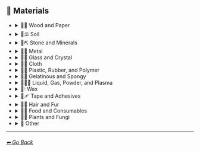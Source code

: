 ## 🧱 Materials

- <details><summary>🧱🌳 Wood and Paper</summary>

    | Keyword        | Example      |
    | ------------- |:-------------:|
    |Wooden| <img src="https://github.com/willwulfken/MidJourney-Styles-and-Keywords/blob/main/MidJourney%20Styles%20(sphere)/sphere_wooden.png?raw=true" width="256" /> | 
    |Lumber| <img src="https://github.com/willwulfken/MidJourney-Styles-and-Keywords/blob/main/MidJourney%20Styles%20(sphere)/sphere_Lumber.png?raw=true" width="256" /> |
    |Plywood| <img src="https://github.com/willwulfken/MidJourney-Styles-and-Keywords/blob/main/MidJourney%20Styles%20(sphere)/sphere_Plywood.png?raw=true" width="256" /> |
    |Particle-Board| <img src="https://github.com/willwulfken/MidJourney-Styles-and-Keywords/blob/main/MidJourney%20Styles%20(sphere)/sphere_Particle-Board.png?raw=true" width="256" /> |
    |Sawdust| <img src="https://github.com/willwulfken/MidJourney-Styles-and-Keywords/blob/main/MidJourney%20Styles%20(sphere)/sphere_Sawdust.png?raw=true" width="256" /> |
    |Cork| <img src="https://github.com/willwulfken/MidJourney-Styles-and-Keywords/blob/main/MidJourney%20Styles%20(sphere)/sphere_Cork.png?raw=true" width="256" /> |
	|Cherry-Wood| <img src="https://github.com/willwulfken/MidJourney-Styles-and-Keywords/blob/main/MidJourney%20Styles%20(sphere)/sphere_Cherry-Wood.png?raw=true" width="256" /> |
	|Maple-Wood| <img src="https://github.com/willwulfken/MidJourney-Styles-and-Keywords/blob/main/MidJourney%20Styles%20(sphere)/sphere_Maple-Wood.png?raw=true" width="256" /> |
	|Pine-Wood| <img src="https://github.com/willwulfken/MidJourney-Styles-and-Keywords/blob/main/MidJourney%20Styles%20(sphere)/sphere_Pine-Wood.png?raw=true" width="256" /> |
	|Oak-Wood| <img src="https://github.com/willwulfken/MidJourney-Styles-and-Keywords/blob/main/MidJourney%20Styles%20(sphere)/sphere_Oak-Wood.png?raw=true" width="256" /> |
	|Birch-Wood| <img src="https://github.com/willwulfken/MidJourney-Styles-and-Keywords/blob/main/MidJourney%20Styles%20(sphere)/sphere_Birch-Wood.png?raw=true" width="256" /> |
	|Acacia-Wood| <img src="https://github.com/willwulfken/MidJourney-Styles-and-Keywords/blob/main/MidJourney%20Styles%20(sphere)/sphere_Acacia-Wood.png?raw=true" width="256" /> |
	|Cedar-Wood| <img src="https://github.com/willwulfken/MidJourney-Styles-and-Keywords/blob/main/MidJourney%20Styles%20(sphere)/sphere_Cedar-Wood.png?raw=true" width="256" /> |
	|Planks| <img src="https://github.com/willwulfken/MidJourney-Styles-and-Keywords/blob/main/MidJourney%20Styles%20(sphere)/sphere_Planks.png?raw=true" width="256" /> |
	|Wooden Planks| <img src="https://github.com/willwulfken/MidJourney-Styles-and-Keywords/blob/main/MidJourney%20Styles%20(sphere)/sphere_WoodenPlanks.png?raw=true" width="256" /> |
	|Nailed-Wood| <img src="https://github.com/willwulfken/MidJourney-Styles-and-Keywords/blob/main/MidJourney%20Styles%20(sphere)/sphere_Nailed-Wood.png?raw=true" width="256" /> |
    |Wooden Fence| <img src="https://github.com/willwulfken/MidJourney-Styles-and-Keywords/blob/main/MidJourney%20Styles%20(sphere)/sphere_WoodenFence.png?raw=true" width="256" /> |
    |Cardboard| <img src="https://github.com/willwulfken/MidJourney-Styles-and-Keywords/blob/main/MidJourney%20Styles%20(sphere)/sphere_Cardboard.png?raw=true" width="256" /> |
    |Paper| <img src="https://github.com/willwulfken/MidJourney-Styles-and-Keywords/blob/main/MidJourney%20Styles%20(sphere)/sphere_paper.png?raw=true" width="256" /> |
    |Construction Paper| <img src="https://github.com/willwulfken/MidJourney-Styles-and-Keywords/blob/main/MidJourney%20Styles%20(sphere)/sphere_ConstructionPaper.png?raw=true" width="256" /> |
    |Tissue Paper| <img src="https://github.com/willwulfken/MidJourney-Styles-and-Keywords/blob/main/MidJourney%20Styles%20(sphere)/sphere_TissuePaper.png?raw=true" width="256" /> |
    |Wrapping Paper| <img src="https://github.com/willwulfken/MidJourney-Styles-and-Keywords/blob/main/MidJourney%20Styles%20(sphere)/sphere_WrappingPaper.png?raw=true" width="256" /> |
    |Parchment| <img src="https://github.com/willwulfken/MidJourney-Styles-and-Keywords/blob/main/MidJourney%20Styles%20(sphere)/sphere_Parchment.png?raw=true" width="256" /> |
    |Parchment Paper| <img src="https://github.com/willwulfken/MidJourney-Styles-and-Keywords/blob/main/MidJourney%20Styles%20(sphere)/sphere_ParchmentPaper.png?raw=true" width="256" /> |
    |Toilet Paper| <img src="https://github.com/willwulfken/MidJourney-Styles-and-Keywords/blob/main/MidJourney%20Styles%20(sphere)/sphere_ToiletPaper.png?raw=true" width="256" /> |
    |Paper Towel| <img src="https://github.com/willwulfken/MidJourney-Styles-and-Keywords/blob/main/MidJourney%20Styles%20(sphere)/sphere_PaperTowel.png?raw=true" width="256" /> |
    |Manila Folder| <img src="https://github.com/willwulfken/MidJourney-Styles-and-Keywords/blob/main/MidJourney%20Styles%20(sphere)/sphere_Manilafolder.png?raw=true" width="256" /> |
	|Envelope| <img src="https://github.com/willwulfken/MidJourney-Styles-and-Keywords/blob/main/MidJourney%20Styles%20(sphere)/sphere_Envelope.png?raw=true" width="256" /> |
    |Hemp Fiber| <img src="https://github.com/willwulfken/MidJourney-Styles-and-Keywords/blob/main/MidJourney%20Styles%20(sphere)/sphere_HempFiber.png?raw=true" width="256" /> |
    |Hemp Paper| <img src="https://github.com/willwulfken/MidJourney-Styles-and-Keywords/blob/main/MidJourney%20Styles%20(sphere)/sphere_HempPaper.png?raw=true" width="256" /> |
    |Cellulose| <img src="https://github.com/willwulfken/MidJourney-Styles-and-Keywords/blob/main/MidJourney%20Styles%20(sphere)/sphere_Cellulose.png?raw=true" width="256" /> |

    </details>


- <details><summary>🧱⛱ Soil</summary>

    | Keyword        | Example      |
    | ------------- |:-------------:|
    |Soil| <img src="https://github.com/willwulfken/MidJourney-Styles-and-Keywords/blob/main/MidJourney%20Styles%20(sphere)/sphere_Soil.png?raw=true" width="256" /> |
    |Dirt| <img src="https://github.com/willwulfken/MidJourney-Styles-and-Keywords/blob/main/MidJourney%20Styles%20(sphere)/sphere_Dirt.png?raw=true" width="256" /> |
    |Mud| <img src="https://github.com/willwulfken/MidJourney-Styles-and-Keywords/blob/main/MidJourney%20Styles%20(sphere)/sphere_Mud.png?raw=true" width="256" /> |
    |Mud Brick| <img src="https://github.com/willwulfken/MidJourney-Styles-and-Keywords/blob/main/MidJourney%20Styles%20(sphere)/sphere_mudbrick.png?raw=true" width="256" /> |
    |Clay| <img src="https://github.com/willwulfken/MidJourney-Styles-and-Keywords/blob/main/MidJourney%20Styles%20(sphere)/sphere_clay.png?raw=true" width="256" /> | 
    |Sand| <img src="https://github.com/willwulfken/MidJourney-Styles-and-Keywords/blob/main/MidJourney%20Styles%20(sphere)/sphere_Sand.png?raw=true" width="256" /> |
    |Gravel| <img src="https://github.com/willwulfken/MidJourney-Styles-and-Keywords/blob/main/MidJourney%20Styles%20(sphere)/sphere_Gravel.png?raw=true" width="256" /> |
    |Silt| <img src="https://github.com/willwulfken/MidJourney-Styles-and-Keywords/blob/main/MidJourney%20Styles%20(sphere)/sphere_Silt.png?raw=true" width="256" /> |
    |Dust| <img src="https://github.com/willwulfken/MidJourney-Styles-and-Keywords/blob/main/MidJourney%20Styles%20(sphere)/sphere_Dust.png?raw=true" width="256" /> |

    </details>


- <details><summary>🧱⛏ Stone and Minerals</summary>

    | Keyword        | Example      |
    | ------------- |:-------------:|
    |Stone| <img src="https://github.com/willwulfken/MidJourney-Styles-and-Keywords/blob/main/MidJourney%20Styles%20(sphere)/sphere_stone.png?raw=true" width="256" /> | 
    |Cobblestone| <img src="https://github.com/willwulfken/MidJourney-Styles-and-Keywords/blob/main/MidJourney%20Styles%20(sphere)/sphere_Cobblestone.png?raw=true" width="256" /> |
    |Pebbles| <img src="https://github.com/willwulfken/MidJourney-Styles-and-Keywords/blob/main/MidJourney%20Styles%20(sphere)/sphere_Pebbles.png?raw=true" width="256" /> |
    |Rock| <img src="https://github.com/willwulfken/MidJourney-Styles-and-Keywords/blob/main/MidJourney%20Styles%20(sphere)/sphere_Rock.png?raw=true" width="256" /> |
    |Rocky| <img src="https://github.com/willwulfken/MidJourney-Styles-and-Keywords/blob/main/MidJourney%20Styles%20(sphere)/sphere_Rocky.png?raw=true" width="256" /> |
    |Flint| <img src="https://github.com/willwulfken/MidJourney-Styles-and-Keywords/blob/main/MidJourney%20Styles%20(sphere)/sphere_Flint.png?raw=true" width="256" /> |
    |Basalt| <img src="https://github.com/willwulfken/MidJourney-Styles-and-Keywords/blob/main/MidJourney%20Styles%20(sphere)/sphere_Basalt.png?raw=true" width="256" /> |
    |Marble| <img src="https://github.com/willwulfken/MidJourney-Styles-and-Keywords/blob/main/MidJourney%20Styles%20(sphere)/sphere_marble.png?raw=true" width="256" /> |
    |Granite| <img src="https://github.com/willwulfken/MidJourney-Styles-and-Keywords/blob/main/MidJourney%20Styles%20(sphere)/sphere_granite.png?raw=true" width="256" /> |
    |Gypsum| <img src="https://github.com/willwulfken/MidJourney-Styles-and-Keywords/blob/main/MidJourney%20Styles%20(sphere)/sphere_Gypsum.png?raw=true" width="256" /> |
	|Coal| <img src="https://github.com/willwulfken/MidJourney-Styles-and-Keywords/blob/main/MidJourney%20Styles%20(sphere)/sphere_Coal.png?raw=true" width="256" /> |
    |Graphene| <img src="https://github.com/willwulfken/MidJourney-Styles-and-Keywords/blob/main/MidJourney%20Styles%20(sphere)/sphere_Graphene.png?raw=true" width="256" /> |
    |Carbon Nanotubes| <img src="https://github.com/willwulfken/MidJourney-Styles-and-Keywords/blob/main/MidJourney%20Styles%20(sphere)/sphere_CarbonNanotubes.png?raw=true" width="256" /> |
    |Carbon Fiber| <img src="https://github.com/willwulfken/MidJourney-Styles-and-Keywords/blob/main/MidJourney%20Styles%20(sphere)/sphere_Carbonfiber.png?raw=true" width="256" /> |
    |Concrete| <img src="https://github.com/willwulfken/MidJourney-Styles-and-Keywords/blob/main/MidJourney%20Styles%20(sphere)/sphere_concrete.png?raw=true" width="256" /> |
    |Sidewalk| <img src="https://github.com/willwulfken/MidJourney-Styles-and-Keywords/blob/main/MidJourney%20Styles%20(sphere)/sphere_Sidewalk.png?raw=true" width="256" /> |
    |Asphalt| <img src="https://github.com/willwulfken/MidJourney-Styles-and-Keywords/blob/main/MidJourney%20Styles%20(sphere)/sphere_Asphalt.png?raw=true" width="256" /> |
    |Road| <img src="https://github.com/willwulfken/MidJourney-Styles-and-Keywords/blob/main/MidJourney%20Styles%20(sphere)/sphere_Road.png?raw=true" width="256" /> |
    |Hempcrete| <img src="https://github.com/willwulfken/MidJourney-Styles-and-Keywords/blob/main/MidJourney%20Styles%20(sphere)/sphere_Hempcrete.png?raw=true" width="256" /> |
    |Brick| <img src="https://github.com/willwulfken/MidJourney-Styles-and-Keywords/blob/main/MidJourney%20Styles%20(sphere)/sphere_brick.png?raw=true" width="256" /> |
    |Terracotta| <img src="https://github.com/willwulfken/MidJourney-Styles-and-Keywords/blob/main/MidJourney%20Styles%20(sphere)/sphere_Terracotta.png?raw=true" width="256" /> |
    |Pottery| <img src="https://github.com/willwulfken/MidJourney-Styles-and-Keywords/blob/main/MidJourney%20Styles%20(sphere)/sphere_pottery.png?raw=true" width="256" /> |
    |Ceramic| <img src="https://github.com/willwulfken/MidJourney-Styles-and-Keywords/blob/main/MidJourney%20Styles%20(sphere)/sphere_ceramic.png?raw=true" width="256" /> | 
    |Enamel| <img src="https://github.com/willwulfken/MidJourney-Styles-and-Keywords/blob/main/MidJourney%20Styles%20(sphere)/sphere_enamel.png?raw=true" width="256" /> | 
    |Tile| <img src="https://github.com/willwulfken/MidJourney-Styles-and-Keywords/blob/main/MidJourney%20Styles%20(sphere)/sphere_tile.png?raw=true" width="256" /> | 
    |Sheetrock| <img src="https://github.com/willwulfken/MidJourney-Styles-and-Keywords/blob/main/MidJourney%20Styles%20(sphere)/sphere_Sheetrock.png?raw=true" width="256" /> |
    |Plaster| <img src="https://github.com/willwulfken/MidJourney-Styles-and-Keywords/blob/main/MidJourney%20Styles%20(sphere)/sphere_Plaster.png?raw=true" width="256" /> |
    |Asbestos| <img src="https://github.com/willwulfken/MidJourney-Styles-and-Keywords/blob/main/MidJourney%20Styles%20(sphere)/sphere_Asbestos.png?raw=true" width="256" /> |
    |Slag| <img src="https://github.com/willwulfken/MidJourney-Styles-and-Keywords/blob/main/MidJourney%20Styles%20(sphere)/sphere_Slag.png?raw=true" width="256" /> |
    |Vermiculite| <img src="https://github.com/willwulfken/MidJourney-Styles-and-Keywords/blob/main/MidJourney%20Styles%20(sphere)/sphere_Vermiculite.png?raw=true" width="256" /> |
    |Perlite| <img src="https://github.com/willwulfken/MidJourney-Styles-and-Keywords/blob/main/MidJourney%20Styles%20(sphere)/sphere_Perlite.png?raw=true" width="256" /> |
    |Borax| <img src="https://github.com/willwulfken/MidJourney-Styles-and-Keywords/blob/main/MidJourney%20Styles%20(sphere)/sphere_Borax.png?raw=true" width="256" /> |

    </details>


- <details><summary>🧱🔩 Metal</summary>

    | Keyword        | Example      |
    | ------------- |:-------------:|
    |Metallic| <img src="https://github.com/willwulfken/MidJourney-Styles-and-Keywords/blob/main/MidJourney%20Styles%20(sphere)/sphere_metallic.png?raw=true" width="256" /> | 
    |Metal| <img src="https://github.com/willwulfken/MidJourney-Styles-and-Keywords/blob/main/MidJourney%20Styles%20(sphere)/sphere_metal.png?raw=true" width="256" /> |
    |Foil| <img src="https://github.com/willwulfken/MidJourney-Styles-and-Keywords/blob/main/MidJourney%20Styles%20(sphere)/sphere_Foil.png?raw=true" width="256" /> |
    |Rusty| <img src="https://github.com/willwulfken/MidJourney-Styles-and-Keywords/blob/main/MidJourney%20Styles%20(sphere)/sphere_Rusty.png?raw=true" width="256" /> |
    |Pewter| <img src="https://github.com/willwulfken/MidJourney-Styles-and-Keywords/blob/main/MidJourney%20Styles%20(sphere)/sphere_pewter.png?raw=true" width="256" /> |
    |Copper| <img src="https://github.com/willwulfken/MidJourney-Styles-and-Keywords/blob/main/MidJourney%20Styles%20(sphere)/sphere_copper.png?raw=true" width="256" /> |
    |Tin| <img src="https://github.com/willwulfken/MidJourney-Styles-and-Keywords/blob/main/MidJourney%20Styles%20(sphere)/sphere_tin.png?raw=true" width="256" /> |
    |Aluminum| <img src="https://github.com/willwulfken/MidJourney-Styles-and-Keywords/blob/main/MidJourney%20Styles%20(sphere)/sphere_aluminum.png?raw=true" width="256" /> |
    |Brushed Aluminum| <img src="https://github.com/willwulfken/MidJourney-Styles-and-Keywords/blob/main/MidJourney%20Styles%20(sphere)/sphere_BrushedAluminum.png?raw=true" width="256" /> |
    |Bronze| <img src="https://github.com/willwulfken/MidJourney-Styles-and-Keywords/blob/main/MidJourney%20Styles%20(sphere)/sphere_bronze.png?raw=true" width="256" /> |
    |Brass| <img src="https://github.com/willwulfken/MidJourney-Styles-and-Keywords/blob/main/MidJourney%20Styles%20(sphere)/sphere_brass.png?raw=true" width="256" /> |
    |Iron| <img src="https://github.com/willwulfken/MidJourney-Styles-and-Keywords/blob/main/MidJourney%20Styles%20(sphere)/sphere_iron.png?raw=true" width="256" /> |
    |Steel| <img src="https://github.com/willwulfken/MidJourney-Styles-and-Keywords/blob/main/MidJourney%20Styles%20(sphere)/sphere_steel.png?raw=true" width="256" /> |
    |Stainless Steel| <img src="https://github.com/willwulfken/MidJourney-Styles-and-Keywords/blob/main/MidJourney%20Styles%20(sphere)/sphere_StainlessSteel.png?raw=true" width="256" /> |
    |Damascus Steel| <img src="https://github.com/willwulfken/MidJourney-Styles-and-Keywords/blob/main/MidJourney%20Styles%20(sphere)/sphere_DamascusSteel.png?raw=true" width="256" /> |
    |Titanium| <img src="https://github.com/willwulfken/MidJourney-Styles-and-Keywords/blob/main/MidJourney%20Styles%20(sphere)/sphere_Titanium.png?raw=true" width="256" /> |
    |Anodized Titanium| <img src="https://github.com/willwulfken/MidJourney-Styles-and-Keywords/blob/main/MidJourney%20Styles%20(sphere)/sphere_AnodizedTitanium.png?raw=true" width="256" /> |
    |Damascus Titanium| <img src="https://github.com/willwulfken/MidJourney-Styles-and-Keywords/blob/main/MidJourney%20Styles%20(sphere)/sphere_DamascusTitanium.png?raw=true" width="256" /> |
    |Silver| <img src="https://github.com/willwulfken/MidJourney-Styles-and-Keywords/blob/main/MidJourney%20Styles%20(sphere)/sphere_silver.png?raw=true" width="256" /> |
    |Sterling Silver| <img src="https://github.com/willwulfken/MidJourney-Styles-and-Keywords/blob/main/MidJourney%20Styles%20(sphere)/sphere_SterlingSilver.png?raw=true" width="256" /> |
    |Sterling| <img src="https://github.com/willwulfken/MidJourney-Styles-and-Keywords/blob/main/MidJourney%20Styles%20(sphere)/sphere_Sterling.png?raw=true" width="256" /> |
    |Gold| <img src="https://github.com/willwulfken/MidJourney-Styles-and-Keywords/blob/main/MidJourney%20Styles%20(sphere)/sphere_gold.png?raw=true" width="256" /> |
    |Rose-Gold| <img src="https://github.com/willwulfken/MidJourney-Styles-and-Keywords/blob/main/MidJourney%20Styles%20(sphere)/sphere_Rose-Gold.png?raw=true" width="256" /> |
    |Platinum| <img src="https://github.com/willwulfken/MidJourney-Styles-and-Keywords/blob/main/MidJourney%20Styles%20(sphere)/sphere_platinum.png?raw=true" width="256" /> |
    |Chromium| <img src="https://github.com/willwulfken/MidJourney-Styles-and-Keywords/blob/main/MidJourney%20Styles%20(sphere)/sphere_Chromium.png?raw=true" width="256" /> |
    |Chrome| <img src="https://github.com/willwulfken/MidJourney-Styles-and-Keywords/blob/main/MidJourney%20Styles%20(sphere)/sphere_Chrome.png?raw=true" width="256" /> |
    |Mercury| <img src="https://github.com/willwulfken/MidJourney-Styles-and-Keywords/blob/main/MidJourney%20Styles%20(sphere)/sphere_Mercury.png?raw=true" width="256" /> |
    |Mercury Metal| <img src="https://github.com/willwulfken/MidJourney-Styles-and-Keywords/blob/main/MidJourney%20Styles%20(sphere)/sphere_MercuryMetal.png?raw=true" width="256" /> |
    |Molten Mercury| <img src="https://github.com/willwulfken/MidJourney-Styles-and-Keywords/blob/main/MidJourney%20Styles%20(sphere)/sphere_MoltenMercury.png?raw=true" width="256" /> |
    |Molten Mercury Metal| <img src="https://github.com/willwulfken/MidJourney-Styles-and-Keywords/blob/main/MidJourney%20Styles%20(sphere)/sphere_MoltenMercuryMetal.png?raw=true" width="256" /> |
    |Gallium| <img src="https://github.com/willwulfken/MidJourney-Styles-and-Keywords/blob/main/MidJourney%20Styles%20(sphere)/sphere_Gallium.png?raw=true" width="256" /> |
    |Magnesium| <img src="https://github.com/willwulfken/MidJourney-Styles-and-Keywords/blob/main/MidJourney%20Styles%20(sphere)/sphere_Magnesium.png?raw=true" width="256" /> |
    |Zinc| <img src="https://github.com/willwulfken/MidJourney-Styles-and-Keywords/blob/main/MidJourney%20Styles%20(sphere)/sphere_Zinc.png?raw=true" width="256" /> |
    |Lead| <img src="https://github.com/willwulfken/MidJourney-Styles-and-Keywords/blob/main/MidJourney%20Styles%20(sphere)/sphere_Lead.png?raw=true" width="256" /> |
    |Tungsten| <img src="https://github.com/willwulfken/MidJourney-Styles-and-Keywords/blob/main/MidJourney%20Styles%20(sphere)/sphere_Tungsten.png?raw=true" width="256" /> |
    |Zirconium| <img src="https://github.com/willwulfken/MidJourney-Styles-and-Keywords/blob/main/MidJourney%20Styles%20(sphere)/sphere_Zirconium.png?raw=true" width="256" /> |
    |Cubic Zirconium| <img src="https://github.com/willwulfken/MidJourney-Styles-and-Keywords/blob/main/MidJourney%20Styles%20(sphere)/sphere_CubicZirconium.png?raw=true" width="256" /> |
    |Cobalt| <img src="https://github.com/willwulfken/MidJourney-Styles-and-Keywords/blob/main/MidJourney%20Styles%20(sphere)/sphere_Cobalt.png?raw=true" width="256" /> |
    |Uranium| <img src="https://github.com/willwulfken/MidJourney-Styles-and-Keywords/blob/main/MidJourney%20Styles%20(sphere)/sphere_Uranium.png?raw=true" width="256" /> |
    |Sodium| <img src="https://github.com/willwulfken/MidJourney-Styles-and-Keywords/blob/main/MidJourney%20Styles%20(sphere)/sphere_Sodium.png?raw=true" width="256" /> |
    |Potassium| <img src="https://github.com/willwulfken/MidJourney-Styles-and-Keywords/blob/main/MidJourney%20Styles%20(sphere)/sphere_Potassium.png?raw=true" width="256" /> |
    |Constantan| <img src="https://github.com/willwulfken/MidJourney-Styles-and-Keywords/blob/main/MidJourney%20Styles%20(sphere)/sphere_Constantan.png?raw=true" width="256" /> |
    |Hepatizon| <img src="https://github.com/willwulfken/MidJourney-Styles-and-Keywords/blob/main/MidJourney%20Styles%20(sphere)/sphere_Hepatizon.png?raw=true" width="256" /> |
    |Nichrome| <img src="https://github.com/willwulfken/MidJourney-Styles-and-Keywords/blob/main/MidJourney%20Styles%20(sphere)/sphere_Nichrome.png?raw=true" width="256" /> |
    |Damascus| <img src="https://github.com/willwulfken/MidJourney-Styles-and-Keywords/blob/main/MidJourney%20Styles%20(sphere)/sphere_Damascus.png?raw=true" width="256" /> |
    |Iron Filings| <img src="https://github.com/willwulfken/MidJourney-Styles-and-Keywords/blob/main/MidJourney%20Styles%20(sphere)/sphere_IronFilings.png?raw=true" width="256" /> |
    |Solder| <img src="https://github.com/willwulfken/MidJourney-Styles-and-Keywords/blob/main/MidJourney%20Styles%20(sphere)/sphere_Solder.png?raw=true" width="256" /> |
    |Metallic Fiber| <img src="https://github.com/willwulfken/MidJourney-Styles-and-Keywords/blob/main/MidJourney%20Styles%20(sphere)/sphere_MetallicFiber.png?raw=true" width="256" /> |
    |Armature Wire| <img src="https://github.com/willwulfken/MidJourney-Styles-and-Keywords/blob/main/MidJourney%20Styles%20(sphere)/sphere_ArmatureWire.png?raw=true" width="256" /> |
	|Needle| <img src="https://github.com/willwulfken/MidJourney-Styles-and-Keywords/blob/main/MidJourney%20Styles%20(sphere)/sphere_Needle.png?raw=true" width="256" /> |
	|Screw| <img src="https://github.com/willwulfken/MidJourney-Styles-and-Keywords/blob/main/MidJourney%20Styles%20(sphere)/sphere_Screw.png?raw=true" width="256" /> |
	|Nail| <img src="https://github.com/willwulfken/MidJourney-Styles-and-Keywords/blob/main/MidJourney%20Styles%20(sphere)/sphere_Nail.png?raw=true" width="256" /> |
	|Paper Clips| <img src="https://github.com/willwulfken/MidJourney-Styles-and-Keywords/blob/main/MidJourney%20Styles%20(sphere)/sphere_PaperClips.png?raw=true" width="256" /> |
    |Chain| <img src="https://github.com/willwulfken/MidJourney-Styles-and-Keywords/blob/main/MidJourney%20Styles%20(sphere)/sphere_Chain.png?raw=true" width="256" /> |
    |Chain-link| <img src="https://github.com/willwulfken/MidJourney-Styles-and-Keywords/blob/main/MidJourney%20Styles%20(sphere)/sphere_Chain-Link.png?raw=true" width="256" /> |
    |Fence| <img src="https://github.com/willwulfken/MidJourney-Styles-and-Keywords/blob/main/MidJourney%20Styles%20(sphere)/sphere_Fence.png?raw=true" width="256" /> |
    |Chicken Wire| <img src="https://github.com/willwulfken/MidJourney-Styles-and-Keywords/blob/main/MidJourney%20Styles%20(sphere)/sphere_ChickenWire.png?raw=true" width="256" /> |
    |Chain-link Fence| <img src="https://github.com/willwulfken/MidJourney-Styles-and-Keywords/blob/main/MidJourney%20Styles%20(sphere)/sphere_Chain-LinkFence.png?raw=true" width="256" /> |


    </details>


- <details><summary>🧱💎 Glass and Crystal</summary>

    | Keyword        | Example      |
    | ------------- |:-------------:|
    |Glassy| <img src="https://github.com/willwulfken/MidJourney-Styles-and-Keywords/blob/main/MidJourney%20Styles%20(sphere)/sphere_glassy.png?raw=true" width="256" /> | 
    |Stained Glass| <img src="https://github.com/willwulfken/MidJourney-Styles-and-Keywords/blob/main/MidJourney%20Styles%20(sphere)/sphere_stainedglass.png?raw=true" width="256" /> |
    |Stained Glass Windows| <img src="https://github.com/willwulfken/MidJourney-Styles-and-Keywords/blob/main/MidJourney%20Styles%20(sphere)/sphere_StainedGlassWindows.png?raw=true" width="256" /> |
    |Seaglass| <img src="https://github.com/willwulfken/MidJourney-Styles-and-Keywords/blob/main/MidJourney%20Styles%20(sphere)/sphere_Seaglass.png?raw=true" width="256" /> |
    |Mirror| <img src="https://github.com/willwulfken/MidJourney-Styles-and-Keywords/blob/main/MidJourney%20Styles%20(sphere)/sphere_Mirror.png?raw=true" width="256" /> |
    |Fiberglass| <img src="https://github.com/willwulfken/MidJourney-Styles-and-Keywords/blob/main/MidJourney%20Styles%20(sphere)/sphere_Fiberglass.png?raw=true" width="256" /> |
    |Glass Fiber| <img src="https://github.com/willwulfken/MidJourney-Styles-and-Keywords/blob/main/MidJourney%20Styles%20(sphere)/sphere_GlassFiber.png?raw=true" width="256" /> |
    |Glass and Crystals| <img src="https://github.com/willwulfken/MidJourney-Styles-and-Keywords/blob/main/MidJourney%20Styles%20(sphere)/sphere_GlassandCrystals.png?raw=true" width="256" /> | 
    |Crystalline| <img src="https://github.com/willwulfken/MidJourney-Styles-and-Keywords/blob/main/MidJourney%20Styles%20(sphere)/sphere_crystalline.png?raw=true" width="256" /> | 
    |Diamond| <img src="https://github.com/willwulfken/MidJourney-Styles-and-Keywords/blob/main/MidJourney%20Styles%20(sphere)/sphere_diamond.png?raw=true" width="256" /> |
    |Amethyst| <img src="https://github.com/willwulfken/MidJourney-Styles-and-Keywords/blob/main/MidJourney%20Styles%20(sphere)/sphere_Amethyst.png?raw=true" width="256" /> |
    |Quartz| <img src="https://github.com/willwulfken/MidJourney-Styles-and-Keywords/blob/main/MidJourney%20Styles%20(sphere)/sphere_Quartz.png?raw=true" width="256" /> |
    |Smoky Quartz| <img src="https://github.com/willwulfken/MidJourney-Styles-and-Keywords/blob/main/MidJourney%20Styles%20(sphere)/sphere_SmokyQuartz.png?raw=true" width="256" /> |
    |Rose Quartz| <img src="https://github.com/willwulfken/MidJourney-Styles-and-Keywords/blob/main/MidJourney%20Styles%20(sphere)/sphere_RoseQuartz.png?raw=true" width="256" /> |
    |Milky Quartz| <img src="https://github.com/willwulfken/MidJourney-Styles-and-Keywords/blob/main/MidJourney%20Styles%20(sphere)/sphere_MilkyQuartz.png?raw=true" width="256" /> |
    |Rutilated Quartz| <img src="https://github.com/willwulfken/MidJourney-Styles-and-Keywords/blob/main/MidJourney%20Styles%20(sphere)/sphere_RutilatedQuartz.png?raw=true" width="256" /> |
    |Sceptred Quartz| <img src="https://github.com/willwulfken/MidJourney-Styles-and-Keywords/blob/main/MidJourney%20Styles%20(sphere)/sphere_SceptredQuartz.png?raw=true" width="256" /> |
    |Herkimer Diamond| <img src="https://github.com/willwulfken/MidJourney-Styles-and-Keywords/blob/main/MidJourney%20Styles%20(sphere)/sphere_HerkimerDiamond.png?raw=true" width="256" /> |
    |Ruby| <img src="https://github.com/willwulfken/MidJourney-Styles-and-Keywords/blob/main/MidJourney%20Styles%20(sphere)/sphere_Ruby.png?raw=true" width="256" /> |
    |Sapphire| <img src="https://github.com/willwulfken/MidJourney-Styles-and-Keywords/blob/main/MidJourney%20Styles%20(sphere)/sphere_Sapphire.png?raw=true" width="256" /> |
    |Emerald| <img src="https://github.com/willwulfken/MidJourney-Styles-and-Keywords/blob/main/MidJourney%20Styles%20(sphere)/sphere_Emerald.png?raw=true" width="256" /> |
    |Pearl| <img src="https://github.com/willwulfken/MidJourney-Styles-and-Keywords/blob/main/MidJourney%20Styles%20(sphere)/sphere_Pearl.png?raw=true" width="256" /> |
    |Citrine| <img src="https://github.com/willwulfken/MidJourney-Styles-and-Keywords/blob/main/MidJourney%20Styles%20(sphere)/sphere_Citrine.png?raw=true" width="256" /> |
    |Fluorite| <img src="https://github.com/willwulfken/MidJourney-Styles-and-Keywords/blob/main/MidJourney%20Styles%20(sphere)/sphere_Fluorite.png?raw=true" width="256" /> |
    |Onyx| <img src="https://github.com/willwulfken/MidJourney-Styles-and-Keywords/blob/main/MidJourney%20Styles%20(sphere)/sphere_Onyx.png?raw=true" width="256" /> |
    |Obsidian| <img src="https://github.com/willwulfken/MidJourney-Styles-and-Keywords/blob/main/MidJourney%20Styles%20(sphere)/sphere_Obsidian.png?raw=true" width="256" /> |
    |Selenite| <img src="https://github.com/willwulfken/MidJourney-Styles-and-Keywords/blob/main/MidJourney%20Styles%20(sphere)/sphere_Selenite.png?raw=true" width="256" /> |
    |Jasper| <img src="https://github.com/willwulfken/MidJourney-Styles-and-Keywords/blob/main/MidJourney%20Styles%20(sphere)/sphere_Jasper.png?raw=true" width="256" /> |
    |Opal| <img src="https://github.com/willwulfken/MidJourney-Styles-and-Keywords/blob/main/MidJourney%20Styles%20(sphere)/sphere_Opal.png?raw=true" width="256" /> |
    |Opalite| <img src="https://github.com/willwulfken/MidJourney-Styles-and-Keywords/blob/main/MidJourney%20Styles%20(sphere)/sphere_Opalite.png?raw=true" width="256" /> |
    |Topaz| <img src="https://github.com/willwulfken/MidJourney-Styles-and-Keywords/blob/main/MidJourney%20Styles%20(sphere)/sphere_Topaz.png?raw=true" width="256" /> |
    |Agate| <img src="https://github.com/willwulfken/MidJourney-Styles-and-Keywords/blob/main/MidJourney%20Styles%20(sphere)/sphere_Agate.png?raw=true" width="256" /> |
    |Carnelian| <img src="https://github.com/willwulfken/MidJourney-Styles-and-Keywords/blob/main/MidJourney%20Styles%20(sphere)/sphere_Carnelian.png?raw=true" width="256" /> |
    |Ametrine| <img src="https://github.com/willwulfken/MidJourney-Styles-and-Keywords/blob/main/MidJourney%20Styles%20(sphere)/sphere_Ametrine.png?raw=true" width="256" /> |
    |Aventurine| <img src="https://github.com/willwulfken/MidJourney-Styles-and-Keywords/blob/main/MidJourney%20Styles%20(sphere)/sphere_Aventurine.png?raw=true" width="256" /> |
	|Borax Crystals| <img src="https://github.com/willwulfken/MidJourney-Styles-and-Keywords/blob/main/MidJourney%20Styles%20(sphere)/sphere_BoraxCrystals.png?raw=true" width="256" /> |
	|Jewelry| <img src="https://github.com/willwulfken/MidJourney-Styles-and-Keywords/blob/main/MidJourney%20Styles%20(sphere)/sphere_Jewelry.png?raw=true" width="256" /> |

    </details>


- <details><summary>🧱👚 Cloth</summary>

    | Keyword        | Example      |
    | ------------- |:-------------:|
    |Cloth| <img src="https://github.com/willwulfken/MidJourney-Styles-and-Keywords/blob/main/MidJourney%20Styles%20(sphere)/sphere_cloth.png?raw=true" width="256" /> | 
    |Cotton| <img src="https://github.com/willwulfken/MidJourney-Styles-and-Keywords/blob/main/MidJourney%20Styles%20(sphere)/sphere_Cotton.png?raw=true" width="256" /> |
    |Polyester| <img src="https://github.com/willwulfken/MidJourney-Styles-and-Keywords/blob/main/MidJourney%20Styles%20(sphere)/sphere_Polyester.png?raw=true" width="256" /> |
    |Twine| <img src="https://github.com/willwulfken/MidJourney-Styles-and-Keywords/blob/main/MidJourney%20Styles%20(sphere)/sphere_Twine.png?raw=true" width="256" /> |
    |Silk| <img src="https://github.com/willwulfken/MidJourney-Styles-and-Keywords/blob/main/MidJourney%20Styles%20(sphere)/sphere_Silk.png?raw=true" width="256" /> |
    |Denim| <img src="https://github.com/willwulfken/MidJourney-Styles-and-Keywords/blob/main/MidJourney%20Styles%20(sphere)/sphere_Denim.png?raw=true" width="256" /> |
    |Jeans| <img src="https://github.com/willwulfken/MidJourney-Styles-and-Keywords/blob/main/MidJourney%20Styles%20(sphere)/sphere_Jeans.png?raw=true" width="256" /> |
    |Khaki| <img src="https://github.com/willwulfken/MidJourney-Styles-and-Keywords/blob/main/MidJourney%20Styles%20(sphere)/sphere_Khaki.png?raw=true" width="256" /> |
    |Leather| <img src="https://github.com/willwulfken/MidJourney-Styles-and-Keywords/blob/main/MidJourney%20Styles%20(sphere)/sphere_Leather.png?raw=true" width="256" /> |
    |Felt| <img src="https://github.com/willwulfken/MidJourney-Styles-and-Keywords/blob/main/MidJourney%20Styles%20(sphere)/sphere_felt.png?raw=true" width="256" /> |
    |Felt Cloth| <img src="https://github.com/willwulfken/MidJourney-Styles-and-Keywords/blob/main/MidJourney%20Styles%20(sphere)/sphere_feltcloth.png?raw=true" width="256" /> |
    |Cashmere| <img src="https://github.com/willwulfken/MidJourney-Styles-and-Keywords/blob/main/MidJourney%20Styles%20(sphere)/sphere_Cashmere.png?raw=true" width="256" /> |
    |Linen| <img src="https://github.com/willwulfken/MidJourney-Styles-and-Keywords/blob/main/MidJourney%20Styles%20(sphere)/sphere_Linen.png?raw=true" width="256" /> |
    |Velvet| <img src="https://github.com/willwulfken/MidJourney-Styles-and-Keywords/blob/main/MidJourney%20Styles%20(sphere)/sphere_Velvet.png?raw=true" width="256" /> |
    |Corduroy| <img src="https://github.com/willwulfken/MidJourney-Styles-and-Keywords/blob/main/MidJourney%20Styles%20(sphere)/sphere_Corduroy.png?raw=true" width="256" /> |
    |Nylon| <img src="https://github.com/willwulfken/MidJourney-Styles-and-Keywords/blob/main/MidJourney%20Styles%20(sphere)/sphere_Nylon.png?raw=true" width="256" /> |
    |Kevlar| <img src="https://github.com/willwulfken/MidJourney-Styles-and-Keywords/blob/main/MidJourney%20Styles%20(sphere)/sphere_Kevlar.png?raw=true" width="256" /> |
    |Rayon| <img src="https://github.com/willwulfken/MidJourney-Styles-and-Keywords/blob/main/MidJourney%20Styles%20(sphere)/sphere_Rayon.png?raw=true" width="256" /> |
    |Microfiber| <img src="https://github.com/willwulfken/MidJourney-Styles-and-Keywords/blob/main/MidJourney%20Styles%20(sphere)/sphere_Microfiber.png?raw=true" width="256" /> |
    |Fibers| <img src="https://github.com/willwulfken/MidJourney-Styles-and-Keywords/blob/main/MidJourney%20Styles%20(sphere)/sphere_Fibers.png?raw=true" width="256" /> |	
    |Quilt| <img src="https://github.com/willwulfken/MidJourney-Styles-and-Keywords/blob/main/MidJourney%20Styles%20(sphere)/sphere_quilt.png?raw=true" width="256" /> |
    |Memory Foam| <img src="https://github.com/willwulfken/MidJourney-Styles-and-Keywords/blob/main/MidJourney%20Styles%20(sphere)/sphere_MemoryFoam.png?raw=true" width="256" /> |
    |Lint| <img src="https://github.com/willwulfken/MidJourney-Styles-and-Keywords/blob/main/MidJourney%20Styles%20(sphere)/sphere_Lint.png?raw=true" width="256" /> |
    |Blanket| <img src="https://github.com/willwulfken/MidJourney-Styles-and-Keywords/blob/main/MidJourney%20Styles%20(sphere)/sphere_Blanket.png?raw=true" width="256" /> |
    |Pillow| <img src="https://github.com/willwulfken/MidJourney-Styles-and-Keywords/blob/main/MidJourney%20Styles%20(sphere)/sphere_Pillow.png?raw=true" width="256" /> |
    |Cushion| <img src="https://github.com/willwulfken/MidJourney-Styles-and-Keywords/blob/main/MidJourney%20Styles%20(sphere)/sphere_Cushion.png?raw=true" width="256" /> |
    |Pin Cushion| <img src="https://github.com/willwulfken/MidJourney-Styles-and-Keywords/blob/main/MidJourney%20Styles%20(sphere)/sphere_PinCushion.png?raw=true" width="256" /> |
    |Yarn| <img src="https://github.com/willwulfken/MidJourney-Styles-and-Keywords/blob/main/MidJourney%20Styles%20(sphere)/sphere_yarn.png?raw=true" width="256" /> |
    |Knitted| <img src="https://github.com/willwulfken/MidJourney-Styles-and-Keywords/blob/main/MidJourney%20Styles%20(sphere)/sphere_knitted.png?raw=true" width="256" /> |
    |Rug| <img src="https://github.com/willwulfken/MidJourney-Styles-and-Keywords/blob/main/MidJourney%20Styles%20(sphere)/sphere_rug.png?raw=true" width="256" /> |
    |Carpet| <img src="https://github.com/willwulfken/MidJourney-Styles-and-Keywords/blob/main/MidJourney%20Styles%20(sphere)/sphere_carpet.png?raw=true" width="256" /> |
    |Crochet| <img src="https://github.com/willwulfken/MidJourney-Styles-and-Keywords/blob/main/MidJourney%20Styles%20(sphere)/sphere_crochet.png?raw=true" width="256" /> |
    |Cross Stich| <img src="https://github.com/willwulfken/MidJourney-Styles-and-Keywords/blob/main/MidJourney%20Styles%20(sphere)/sphere_crossstich.png?raw=true" width="256" /> |
    |Needle Point| <img src="https://github.com/willwulfken/MidJourney-Styles-and-Keywords/blob/main/MidJourney%20Styles%20(sphere)/sphere_needlepoint.png?raw=true" width="256" /> |
    |Patch| <img src="https://github.com/willwulfken/MidJourney-Styles-and-Keywords/blob/main/MidJourney%20Styles%20(sphere)/sphere_patch.png?raw=true" width="256" /> |
    |Sewen| <img src="https://github.com/willwulfken/MidJourney-Styles-and-Keywords/blob/main/MidJourney%20Styles%20(sphere)/sphere_sewen.png?raw=true" width="256" /> |
    |Sewing| <img src="https://github.com/willwulfken/MidJourney-Styles-and-Keywords/blob/main/MidJourney%20Styles%20(sphere)/sphere_Sewing.png?raw=true" width="256" /> |
    |Applique| <img src="https://github.com/willwulfken/MidJourney-Styles-and-Keywords/blob/main/MidJourney%20Styles%20(sphere)/sphere_applique.png?raw=true" width="256" /> |
    |Lace| <img src="https://github.com/willwulfken/MidJourney-Styles-and-Keywords/blob/main/MidJourney%20Styles%20(sphere)/sphere_lace.png?raw=true" width="256" /> |
    |Embroidery| <img src="https://github.com/willwulfken/MidJourney-Styles-and-Keywords/blob/main/MidJourney%20Styles%20(sphere)/sphere_embroidery.png?raw=true" width="256" /> |
    |Macrame| <img src="https://github.com/willwulfken/MidJourney-Styles-and-Keywords/blob/main/MidJourney%20Styles%20(sphere)/sphere_macrame.png?raw=true" width="256" /> |
    |Net| <img src="https://github.com/willwulfken/MidJourney-Styles-and-Keywords/blob/main/MidJourney%20Styles%20(sphere)/sphere_Net.png?raw=true" width="256" /> |
    |Netting| <img src="https://github.com/willwulfken/MidJourney-Styles-and-Keywords/blob/main/MidJourney%20Styles%20(sphere)/sphere_Netting.png?raw=true" width="256" /> |
    |Band-Aid| <img src="https://github.com/willwulfken/MidJourney-Styles-and-Keywords/blob/main/MidJourney%20Styles%20(sphere)/sphere_Band-Aid.png?raw=true" width="256" /> |
    |Bandage| <img src="https://github.com/willwulfken/MidJourney-Styles-and-Keywords/blob/main/MidJourney%20Styles%20(sphere)/sphere_Bandage.png?raw=true" width="256" /> |
    |Gauze| <img src="https://github.com/willwulfken/MidJourney-Styles-and-Keywords/blob/main/MidJourney%20Styles%20(sphere)/sphere_Gauze.png?raw=true" width="256" /> |	

    </details>


- <details><summary>🧱🥤 Plastic, Rubber, and Polymer</summary>

    | Keyword        | Example      |
    | ------------- |:-------------:|
    |Plastic| <img src="https://github.com/willwulfken/MidJourney-Styles-and-Keywords/blob/main/MidJourney%20Styles%20(sphere)/sphere_plastic.png?raw=true" width="256" /> | 
    |Linoleum| <img src="https://github.com/willwulfken/MidJourney-Styles-and-Keywords/blob/main/MidJourney%20Styles%20(sphere)/sphere_Linoleum.png?raw=true" width="256" /> |
    |Shrink Wrap| <img src="https://github.com/willwulfken/MidJourney-Styles-and-Keywords/blob/main/MidJourney%20Styles%20(sphere)/sphere_ShrinkWrap.png?raw=true" width="256" /> |
    |Plastic Wrap| <img src="https://github.com/willwulfken/MidJourney-Styles-and-Keywords/blob/main/MidJourney%20Styles%20(sphere)/sphere_PlasticWrap.png?raw=true" width="256" /> |
    |Cling Wrap| <img src="https://github.com/willwulfken/MidJourney-Styles-and-Keywords/blob/main/MidJourney%20Styles%20(sphere)/sphere_ClingWrap.png?raw=true" width="256" /> |
    |Lego| <img src="https://github.com/willwulfken/MidJourney-Styles-and-Keywords/blob/main/MidJourney%20Styles%20(sphere)/sphere_Lego.png?raw=true" width="256" /> |
    |Styrofoam| <img src="https://github.com/willwulfken/MidJourney-Styles-and-Keywords/blob/main/MidJourney%20Styles%20(sphere)/sphere_styrofoam.png?raw=true" width="256" /> |
    |Foam| <img src="https://github.com/willwulfken/MidJourney-Styles-and-Keywords/blob/main/MidJourney%20Styles%20(sphere)/sphere_Foam.png?raw=true" width="256" /> |
    |Rubber| <img src="https://github.com/willwulfken/MidJourney-Styles-and-Keywords/blob/main/MidJourney%20Styles%20(sphere)/sphere_Rubber.png?raw=true" width="256" /> |
	|Rubber Band| <img src="https://github.com/willwulfken/MidJourney-Styles-and-Keywords/blob/main/MidJourney%20Styles%20(sphere)/sphere_RubberBand.png?raw=true" width="256" /> |
	|Rubber Band Ball| <img src="https://github.com/willwulfken/MidJourney-Styles-and-Keywords/blob/main/MidJourney%20Styles%20(sphere)/sphere_RubberBandBall.png?raw=true" width="256" /> |
    |Latex| <img src="https://github.com/willwulfken/MidJourney-Styles-and-Keywords/blob/main/MidJourney%20Styles%20(sphere)/sphere_latex.png?raw=true" width="256" /> |
    |Nitrile| <img src="https://github.com/willwulfken/MidJourney-Styles-and-Keywords/blob/main/MidJourney%20Styles%20(sphere)/sphere_Nitrile.png?raw=true" width="256" /> |
    |Silicone| <img src="https://github.com/willwulfken/MidJourney-Styles-and-Keywords/blob/main/MidJourney%20Styles%20(sphere)/sphere_Silicone.png?raw=true" width="256" /> |
    |Vinyl| <img src="https://github.com/willwulfken/MidJourney-Styles-and-Keywords/blob/main/MidJourney%20Styles%20(sphere)/sphere_Vinyl.png?raw=true" width="256" /> |
    |Teflon| <img src="https://github.com/willwulfken/MidJourney-Styles-and-Keywords/blob/main/MidJourney%20Styles%20(sphere)/sphere_Teflon.png?raw=true" width="256" /> |
    |Putty| <img src="https://github.com/willwulfken/MidJourney-Styles-and-Keywords/blob/main/MidJourney%20Styles%20(sphere)/sphere_Putty.png?raw=true" width="256" /> |
    |Poster Tack| <img src="https://github.com/willwulfken/MidJourney-Styles-and-Keywords/blob/main/MidJourney%20Styles%20(sphere)/sphere_PosterTack.png?raw=true" width="256" /> |
    |Slime| <img src="https://github.com/willwulfken/MidJourney-Styles-and-Keywords/blob/main/MidJourney%20Styles%20(sphere)/sphere_Slime.png?raw=true" width="256" /> |
    |Flubber| <img src="https://github.com/willwulfken/MidJourney-Styles-and-Keywords/blob/main/MidJourney%20Styles%20(sphere)/sphere_Flubber.png?raw=true" width="256" /> |
    |Orbeez| <img src="https://github.com/willwulfken/MidJourney-Styles-and-Keywords/blob/main/MidJourney%20Styles%20(sphere)/sphere_Orbeez.png?raw=true" width="256" /> |

    </details>


- <details><summary>🧱🍮 Gelatinous and Spongy</summary>

    | Keyword        | Example      |
    | ------------- |:-------------:|
    |Gel| <img src="https://github.com/willwulfken/MidJourney-Styles-and-Keywords/blob/main/MidJourney%20Styles%20(sphere)/sphere_Gel.png?raw=true" width="256" /> |
    |Aerogel| <img src="https://github.com/willwulfken/MidJourney-Styles-and-Keywords/blob/main/MidJourney%20Styles%20(sphere)/sphere_Aerogel.png?raw=true" width="256" /> |
	|Softgel| <img src="https://github.com/willwulfken/MidJourney-Styles-and-Keywords/blob/main/MidJourney%20Styles%20(sphere)/sphere_Softgel.png?raw=true" width="256" /> |
	|Silica Gel| <img src="https://github.com/willwulfken/MidJourney-Styles-and-Keywords/blob/main/MidJourney%20Styles%20(sphere)/sphere_SilicaGel.png?raw=true" width="256" /> |
	|Ballistic Gel| <img src="https://github.com/willwulfken/MidJourney-Styles-and-Keywords/blob/main/MidJourney%20Styles%20(sphere)/sphere_BallisticGel.png?raw=true" width="256" /> |
	|Ballistic Foam| <img src="https://github.com/willwulfken/MidJourney-Styles-and-Keywords/blob/main/MidJourney%20Styles%20(sphere)/sphere_BallisticFoam.png?raw=true" width="256" /> |
	|Metal Foam| <img src="https://github.com/willwulfken/MidJourney-Styles-and-Keywords/blob/main/MidJourney%20Styles%20(sphere)/sphere_MetalFoam.png?raw=true" width="256" /> |
	|Sea Foam| <img src="https://github.com/willwulfken/MidJourney-Styles-and-Keywords/blob/main/MidJourney%20Styles%20(sphere)/sphere_SeaFoam.png?raw=true" width="256" /> |
    |Sponge| <img src="https://github.com/willwulfken/MidJourney-Styles-and-Keywords/blob/main/MidJourney%20Styles%20(sphere)/sphere_Sponge.png?raw=true" width="256" /> |
    |Spongy| <img src="https://github.com/willwulfken/MidJourney-Styles-and-Keywords/blob/main/MidJourney%20Styles%20(sphere)/sphere_Spongy.png?raw=true" width="256" /> |


    </details>


- <details><summary>🧱💧💨 Liquid, Gas, Powder, and Plasma</summary>

    | Keyword        | Example      |
    | ------------- |:-------------:|
    |Liquid| <img src="https://github.com/willwulfken/MidJourney-Styles-and-Keywords/blob/main/MidJourney%20Styles%20(sphere)/sphere_liquid.png?raw=true" width="256" /> | 
	|Water| <img src="https://github.com/willwulfken/MidJourney-Styles-and-Keywords/blob/main/MidJourney%20Styles%20(sphere)/sphere_Water.png?raw=true" width="256" /> |
    |Lava| <img src="https://github.com/willwulfken/MidJourney-Styles-and-Keywords/blob/main/MidJourney%20Styles%20(sphere)/sphere_Lava.png?raw=true" width="256" /> |
    |Magma| <img src="https://github.com/willwulfken/MidJourney-Styles-and-Keywords/blob/main/MidJourney%20Styles%20(sphere)/sphere_Magma.png?raw=true" width="256" /> |
    |Molten Rock| <img src="https://github.com/willwulfken/MidJourney-Styles-and-Keywords/blob/main/MidJourney%20Styles%20(sphere)/sphere_MoltenRock.png?raw=true" width="256" /> |
    |Ferro Fluid| <img src="https://github.com/willwulfken/MidJourney-Styles-and-Keywords/blob/main/MidJourney%20Styles%20(sphere)/sphere_FerroFluid.png?raw=true" width="256" /> |
	|Liquid Crystal| <img src="https://github.com/willwulfken/MidJourney-Styles-and-Keywords/blob/main/MidJourney%20Styles%20(sphere)/sphere_LiquidCrystal.png?raw=true" width="256" /> |
    |Oil| <img src="https://github.com/willwulfken/MidJourney-Styles-and-Keywords/blob/main/MidJourney%20Styles%20(sphere)/sphere_Oil.png?raw=true" width="256" /> |
	|Vegetable Oil| <img src="https://github.com/willwulfken/MidJourney-Styles-and-Keywords/blob/main/MidJourney%20Styles%20(sphere)/sphere_VegetableOil.png?raw=true" width="256" /> |
	|Olive Oil| <img src="https://github.com/willwulfken/MidJourney-Styles-and-Keywords/blob/main/MidJourney%20Styles%20(sphere)/sphere_OliveOil.png?raw=true" width="256" /> |
	|Soda| <img src="https://github.com/willwulfken/MidJourney-Styles-and-Keywords/blob/main/MidJourney%20Styles%20(sphere)/sphere_Soda.png?raw=true" width="256" /> |
	|Coffee| <img src="https://github.com/willwulfken/MidJourney-Styles-and-Keywords/blob/main/MidJourney%20Styles%20(sphere)/sphere_Coffee.png?raw=true" width="256" /> |
	|Tea| <img src="https://github.com/willwulfken/MidJourney-Styles-and-Keywords/blob/main/MidJourney%20Styles%20(sphere)/sphere_Tea.png?raw=true" width="256" /> |
    |Cream| <img src="https://github.com/willwulfken/MidJourney-Styles-and-Keywords/blob/main/MidJourney%20Styles%20(sphere)/sphere_Cream.png?raw=true" width="256" /> |
    |Powder| <img src="https://github.com/willwulfken/MidJourney-Styles-and-Keywords/blob/main/MidJourney%20Styles%20(sphere)/sphere_Powder.png?raw=true" width="256" /> |
    |Smoke| <img src="https://github.com/willwulfken/MidJourney-Styles-and-Keywords/blob/main/MidJourney%20Styles%20(sphere)/sphere_smoke.png?raw=true" width="256" /> | 
    |Vapor| <img src="https://github.com/willwulfken/MidJourney-Styles-and-Keywords/blob/main/MidJourney%20Styles%20(sphere)/sphere_vapor.png?raw=true" width="256" /> | 
    |Clouds| <img src="https://github.com/willwulfken/MidJourney-Styles-and-Keywords/blob/main/MidJourney%20Styles%20(sphere)/sphere_Clouds.png?raw=true" width="256" /> |
    |Fog| <img src="https://github.com/willwulfken/MidJourney-Styles-and-Keywords/blob/main/MidJourney%20Styles%20(sphere)/sphere_Fog.png?raw=true" width="256" /> | 
    |Gas| <img src="https://github.com/willwulfken/MidJourney-Styles-and-Keywords/blob/main/MidJourney%20Styles%20(sphere)/sphere_gas.png?raw=true" width="256" /> | 
    |Plasma| <img src="https://github.com/willwulfken/MidJourney-Styles-and-Keywords/blob/main/MidJourney%20Styles%20(sphere)/sphere_plasma.png?raw=true" width="256" /> | 
    |Electric| <img src="https://github.com/willwulfken/MidJourney-Styles-and-Keywords/blob/main/MidJourney%20Styles%20(sphere)/sphere_Electric.png?raw=true" width="256" /> |
    |Electricity| <img src="https://github.com/willwulfken/MidJourney-Styles-and-Keywords/blob/main/MidJourney%20Styles%20(sphere)/sphere_Electricity.png?raw=true" width="256" /> |
    |Lightning| <img src="https://github.com/willwulfken/MidJourney-Styles-and-Keywords/blob/main/MidJourney%20Styles%20(sphere)/sphere_Lightning.png?raw=true" width="256" /> |
    |Fire| <img src="https://github.com/willwulfken/MidJourney-Styles-and-Keywords/blob/main/MidJourney%20Styles%20(sphere)/sphere_Fire.png?raw=true" width="256" /> |
    |Burn| <img src="https://github.com/willwulfken/MidJourney-Styles-and-Keywords/blob/main/MidJourney%20Styles%20(sphere)/sphere_Burn.png?raw=true" width="256" /> |
	|Inferno| <img src="https://github.com/willwulfken/MidJourney-Styles-and-Keywords/blob/main/MidJourney%20Styles%20(sphere)/sphere_Inferno.png?raw=true" width="256" /> |
	|Explosion| <img src="https://github.com/willwulfken/MidJourney-Styles-and-Keywords/blob/main/MidJourney%20Styles%20(sphere)/sphere_Explosion.png?raw=true" width="256" /> |
    |Firework| <img src="https://github.com/willwulfken/MidJourney-Styles-and-Keywords/blob/main/MidJourney%20Styles%20(sphere)/sphere_Firework.png?raw=true" width="256" /> |
    |Ice| <img src="https://github.com/willwulfken/MidJourney-Styles-and-Keywords/blob/main/MidJourney%20Styles%20(sphere)/sphere_ice.png?raw=true" width="256" /> |
    |Dry Ice| <img src="https://github.com/willwulfken/MidJourney-Styles-and-Keywords/blob/main/MidJourney%20Styles%20(sphere)/sphere_DryIce.png?raw=true" width="256" /> |
    |Snow| <img src="https://github.com/willwulfken/MidJourney-Styles-and-Keywords/blob/main/MidJourney%20Styles%20(sphere)/sphere_Snow.png?raw=true" width="256" /> |
    |Snowflake| <img src="https://github.com/willwulfken/MidJourney-Styles-and-Keywords/blob/main/MidJourney%20Styles%20(sphere)/sphere_Snowflake.png?raw=true" width="256" /> |
    |Waterfall| <img src="https://github.com/willwulfken/MidJourney-Styles-and-Keywords/blob/main/MidJourney%20Styles%20(sphere)/sphere_Waterfall.png?raw=true" width="256" /> |
    |River| <img src="https://github.com/willwulfken/MidJourney-Styles-and-Keywords/blob/main/MidJourney%20Styles%20(sphere)/sphere_River.png?raw=true" width="256" /> |
    |Lake| <img src="https://github.com/willwulfken/MidJourney-Styles-and-Keywords/blob/main/MidJourney%20Styles%20(sphere)/sphere_Lake.png?raw=true" width="256" /> |
    |Ocean| <img src="https://github.com/willwulfken/MidJourney-Styles-and-Keywords/blob/main/MidJourney%20Styles%20(sphere)/sphere_Ocean.png?raw=true" width="256" /> |

    </details>


- <details><summary>🧱🕯 Wax</summary>

    | Keyword        | Example      |
    | ------------- |:-------------:|
    |Wax| <img src="https://github.com/willwulfken/MidJourney-Styles-and-Keywords/blob/main/MidJourney%20Styles%20(sphere)/sphere_wax.png?raw=true" width="256" /> |
    |Wax Paper| <img src="https://github.com/willwulfken/MidJourney-Styles-and-Keywords/blob/main/MidJourney%20Styles%20(sphere)/sphere_WaxPaper.png?raw=true" width="256" /> |
	|Carnauba Wax| <img src="https://github.com/willwulfken/MidJourney-Styles-and-Keywords/blob/main/MidJourney%20Styles%20(sphere)/sphere_CarnaubaWax.png?raw=true" width="256" /> |
	|Candelilla Wax| <img src="https://github.com/willwulfken/MidJourney-Styles-and-Keywords/blob/main/MidJourney%20Styles%20(sphere)/sphere_CandelillaWax.png?raw=true" width="256" /> |
	|Paraffin Wax| <img src="https://github.com/willwulfken/MidJourney-Styles-and-Keywords/blob/main/MidJourney%20Styles%20(sphere)/sphere_ParaffinWax.png?raw=true" width="256" /> |
	|Shellac| <img src="https://github.com/willwulfken/MidJourney-Styles-and-Keywords/blob/main/MidJourney%20Styles%20(sphere)/sphere_Shellac.png?raw=true" width="256" /> |
	|Lipstick| <img src="https://github.com/willwulfken/MidJourney-Styles-and-Keywords/blob/main/MidJourney%20Styles%20(sphere)/sphere_Lipstick.png?raw=true" width="256" /> |

    </details>


- <details><summary>🧱🩹 Tape and Adhesives</summary>

    | Keyword        | Example      |
    | ------------- |:-------------:|
    |Tape| <img src="https://github.com/willwulfken/MidJourney-Styles-and-Keywords/blob/main/MidJourney%20Styles%20(sphere)/sphere_Tape.png?raw=true" width="256" /> |
    |Duct Tape| <img src="https://github.com/willwulfken/MidJourney-Styles-and-Keywords/blob/main/MidJourney%20Styles%20(sphere)/sphere_DuctTape.png?raw=true" width="256" /> |
    |Scotch Tape| <img src="https://github.com/willwulfken/MidJourney-Styles-and-Keywords/blob/main/MidJourney%20Styles%20(sphere)/sphere_Scotchtape.png?raw=true" width="256" /> |
    |Clear Tape| <img src="https://github.com/willwulfken/MidJourney-Styles-and-Keywords/blob/main/MidJourney%20Styles%20(sphere)/sphere_Cleartape.png?raw=true" width="256" /> |
    |Packing Tape| <img src="https://github.com/willwulfken/MidJourney-Styles-and-Keywords/blob/main/MidJourney%20Styles%20(sphere)/sphere_Packingtape.png?raw=true" width="256" /> |
    |Masking Tape| <img src="https://github.com/willwulfken/MidJourney-Styles-and-Keywords/blob/main/MidJourney%20Styles%20(sphere)/sphere_MaskingTape.png?raw=true" width="256" /> |
    |Kapton| <img src="https://github.com/willwulfken/MidJourney-Styles-and-Keywords/blob/main/MidJourney%20Styles%20(sphere)/sphere_Kapton.png?raw=true" width="256" /> |
    |Kapton Tape| <img src="https://github.com/willwulfken/MidJourney-Styles-and-Keywords/blob/main/MidJourney%20Styles%20(sphere)/sphere_Kaptontape.png?raw=true" width="256" /> |
	|Adhesive| <img src="https://github.com/willwulfken/MidJourney-Styles-and-Keywords/blob/main/MidJourney%20Styles%20(sphere)/sphere_Adhesive.png?raw=true" width="256" /> |
    |Epoxy| <img src="https://github.com/willwulfken/MidJourney-Styles-and-Keywords/blob/main/MidJourney%20Styles%20(sphere)/sphere_Epoxy.png?raw=true" width="256" /> |

    </details>


- <details><summary>🧱🐱 Hair and Fur</summary>

    | Keyword        | Example      |
    | ------------- |:-------------:|
    |Hairy| <img src="https://github.com/willwulfken/MidJourney-Styles-and-Keywords/blob/main/MidJourney%20Styles%20(sphere)/sphere_Hairy.png?raw=true" width="256" /> |
    |Furry| <img src="https://github.com/willwulfken/MidJourney-Styles-and-Keywords/blob/main/MidJourney%20Styles%20(sphere)/sphere_Furry.png?raw=true" width="256" /> |
    |Feathers| <img src="https://github.com/willwulfken/MidJourney-Styles-and-Keywords/blob/main/MidJourney%20Styles%20(sphere)/sphere_Feathers.png?raw=true" width="256" /> |
    |Zebra| <img src="https://github.com/willwulfken/MidJourney-Styles-and-Keywords/blob/main/MidJourney%20Styles%20(sphere)/sphere_Zebra.png?raw=true" width="256" /> |
    |Tiger| <img src="https://github.com/willwulfken/MidJourney-Styles-and-Keywords/blob/main/MidJourney%20Styles%20(sphere)/sphere_Tiger.png?raw=true" width="256" /> |

    </details>


- <details><summary>🧱🍣 Food and Consumables</summary>

    | Keyword        | Example      |
    | ------------- |:-------------:|
    |Jelly| <img src="https://github.com/willwulfken/MidJourney-Styles-and-Keywords/blob/main/MidJourney%20Styles%20(sphere)/sphere_Jelly.png?raw=true" width="256" /> |
    |Gelatin| <img src="https://github.com/willwulfken/MidJourney-Styles-and-Keywords/blob/main/MidJourney%20Styles%20(sphere)/sphere_Gelatin.png?raw=true" width="256" /> |
    |Agar| <img src="https://github.com/willwulfken/MidJourney-Styles-and-Keywords/blob/main/MidJourney%20Styles%20(sphere)/sphere_Agar.png?raw=true" width="256" /> |
    |Wagyu| <img src="https://github.com/willwulfken/MidJourney-Styles-and-Keywords/blob/main/MidJourney%20Styles%20(sphere)/sphere_Wagyu.png?raw=true" width="256" /> |
    |Tallow| <img src="https://github.com/willwulfken/MidJourney-Styles-and-Keywords/blob/main/MidJourney%20Styles%20(sphere)/sphere_Tallow.png?raw=true" width="256" /> |
    |Butter| <img src="https://github.com/willwulfken/MidJourney-Styles-and-Keywords/blob/main/MidJourney%20Styles%20(sphere)/sphere_Butter.png?raw=true" width="256" /> |
    |Margarine| <img src="https://github.com/willwulfken/MidJourney-Styles-and-Keywords/blob/main/MidJourney%20Styles%20(sphere)/sphere_Margarine.png?raw=true" width="256" /> |
    |Cheese| <img src="https://github.com/willwulfken/MidJourney-Styles-and-Keywords/blob/main/MidJourney%20Styles%20(sphere)/sphere_Cheese.png?raw=true" width="256" /> |
	|Egg| <img src="https://github.com/willwulfken/MidJourney-Styles-and-Keywords/blob/main/MidJourney%20Styles%20(sphere)/sphere_Egg.png?raw=true" width="256" /> |
	|Egg Yolk| <img src="https://github.com/willwulfken/MidJourney-Styles-and-Keywords/blob/main/MidJourney%20Styles%20(sphere)/sphere_EggYolk.png?raw=true" width="256" /> |
    |Beans| <img src="https://github.com/willwulfken/MidJourney-Styles-and-Keywords/blob/main/MidJourney%20Styles%20(sphere)/sphere_Beans.png?raw=true" width="256" /> |
    |Bread| <img src="https://github.com/willwulfken/MidJourney-Styles-and-Keywords/blob/main/MidJourney%20Styles%20(sphere)/sphere_Bread.png?raw=true" width="256" /> |
    |Made of Bread| <img src="https://github.com/willwulfken/MidJourney-Styles-and-Keywords/blob/main/MidJourney%20Styles%20(sphere)/sphere_MadeOfBread.png?raw=true" width="256" /> |
    |Cake| <img src="https://github.com/willwulfken/MidJourney-Styles-and-Keywords/blob/main/MidJourney%20Styles%20(sphere)/sphere_Cake.png?raw=true" width="256" /> |
	|Ketchup| <img src="https://github.com/willwulfken/MidJourney-Styles-and-Keywords/blob/main/MidJourney%20Styles%20(sphere)/sphere_Ketchup.png?raw=true" width="256" /> |
	|Mustard| <img src="https://github.com/willwulfken/MidJourney-Styles-and-Keywords/blob/main/MidJourney%20Styles%20(sphere)/sphere_Mustard.png?raw=true" width="256" /> |
	|Mayonnaise| <img src="https://github.com/willwulfken/MidJourney-Styles-and-Keywords/blob/main/MidJourney%20Styles%20(sphere)/sphere_Mayonnaise.png?raw=true" width="256" /> |
    |Syrup| <img src="https://github.com/willwulfken/MidJourney-Styles-and-Keywords/blob/main/MidJourney%20Styles%20(sphere)/sphere_Syrup.png?raw=true" width="256" /> |
    |Maple Syrup| <img src="https://github.com/willwulfken/MidJourney-Styles-and-Keywords/blob/main/MidJourney%20Styles%20(sphere)/sphere_MapleSyrup.png?raw=true" width="256" /> |
    |Whipped Cream| <img src="https://github.com/willwulfken/MidJourney-Styles-and-Keywords/blob/main/MidJourney%20Styles%20(sphere)/sphere_WhippedCream.png?raw=true" width="256" /> |
    |Candy| <img src="https://github.com/willwulfken/MidJourney-Styles-and-Keywords/blob/main/MidJourney%20Styles%20(sphere)/sphere_Candy.png?raw=true" width="256" /> |
	|Lollipop| <img src="https://github.com/willwulfken/MidJourney-Styles-and-Keywords/blob/main/MidJourney%20Styles%20(sphere)/sphere_Lollipop.png?raw=true" width="256" /> |
	|Chocolate| <img src="https://github.com/willwulfken/MidJourney-Styles-and-Keywords/blob/main/MidJourney%20Styles%20(sphere)/sphere_Chocolate.png?raw=true" width="256" /> |
    |Caramel| <img src="https://github.com/willwulfken/MidJourney-Styles-and-Keywords/blob/main/MidJourney%20Styles%20(sphere)/sphere_Caramel.png?raw=true" width="256" /> |
    |Taffy| <img src="https://github.com/willwulfken/MidJourney-Styles-and-Keywords/blob/main/MidJourney%20Styles%20(sphere)/sphere_Taffy.png?raw=true" width="256" /> |
    |Honeycomb| <img src="https://github.com/willwulfken/MidJourney-Styles-and-Keywords/blob/main/MidJourney%20Styles%20(sphere)/sphere_Honeycomb.png?raw=true" width="256" /> |
    |Gum| <img src="https://github.com/willwulfken/MidJourney-Styles-and-Keywords/blob/main/MidJourney%20Styles%20(sphere)/sphere_Gum.png?raw=true" width="256" /> |
    |Toothpaste| <img src="https://github.com/willwulfken/MidJourney-Styles-and-Keywords/blob/main/MidJourney%20Styles%20(sphere)/sphere_Toothpaste.png?raw=true" width="256" /> |

    </details>


- <details><summary>🧱🌱 Plants and Fungi</summary>

    | Keyword        | Example      |
    | ------------- |:-------------:|
    |Plant| <img src="https://github.com/willwulfken/MidJourney-Styles-and-Keywords/blob/main/MidJourney%20Styles%20(sphere)/sphere_Plant.png?raw=true" width="256" /> |
    |Grass| <img src="https://github.com/willwulfken/MidJourney-Styles-and-Keywords/blob/main/MidJourney%20Styles%20(sphere)/sphere_Grass.png?raw=true" width="256" /> |
    |Flowers| <img src="https://github.com/willwulfken/MidJourney-Styles-and-Keywords/blob/main/MidJourney%20Styles%20(sphere)/sphere_Flowers.png?raw=true" width="256" /> |
    |Floral| <img src="https://github.com/willwulfken/MidJourney-Styles-and-Keywords/blob/main/MidJourney%20Styles%20(sphere)/sphere_Floral.png?raw=true" width="256" /> |
    |Tree Bark| <img src="https://github.com/willwulfken/MidJourney-Styles-and-Keywords/blob/main/MidJourney%20Styles%20(sphere)/sphere_TreeBark.png?raw=true" width="256" /> |
    |Branches| <img src="https://github.com/willwulfken/MidJourney-Styles-and-Keywords/blob/main/MidJourney%20Styles%20(sphere)/sphere_Branches.png?raw=true" width="256" /> |
    |Leaves| <img src="https://github.com/willwulfken/MidJourney-Styles-and-Keywords/blob/main/MidJourney%20Styles%20(sphere)/sphere_Leaves.png?raw=true" width="256" /> |
	|Pinecone| <img src="https://github.com/willwulfken/MidJourney-Styles-and-Keywords/blob/main/MidJourney%20Styles%20(sphere)/sphere_Pinecone.png?raw=true" width="256" /> |
	|Acorn| <img src="https://github.com/willwulfken/MidJourney-Styles-and-Keywords/blob/main/MidJourney%20Styles%20(sphere)/sphere_Acorn.png?raw=true" width="256" /> |
    |Moss| <img src="https://github.com/willwulfken/MidJourney-Styles-and-Keywords/blob/main/MidJourney%20Styles%20(sphere)/sphere_Moss.png?raw=true" width="256" /> |
    |Cactus| <img src="https://github.com/willwulfken/MidJourney-Styles-and-Keywords/blob/main/MidJourney%20Styles%20(sphere)/sphere_Cactus.png?raw=true" width="256" /> |
    |Straw| <img src="https://github.com/willwulfken/MidJourney-Styles-and-Keywords/blob/main/MidJourney%20Styles%20(sphere)/sphere_Straw.png?raw=true" width="256" /> |
    |Straw-Bale| <img src="https://github.com/willwulfken/MidJourney-Styles-and-Keywords/blob/main/MidJourney%20Styles%20(sphere)/sphere_Straw-Bale.png?raw=true" width="256" /> |
    |Hay| <img src="https://github.com/willwulfken/MidJourney-Styles-and-Keywords/blob/main/MidJourney%20Styles%20(sphere)/sphere_Hay.png?raw=true" width="256" /> |
    |Hay-Bale| <img src="https://github.com/willwulfken/MidJourney-Styles-and-Keywords/blob/main/MidJourney%20Styles%20(sphere)/sphere_Hay-Bale.png?raw=true" width="256" /> |
    |Hemp| <img src="https://github.com/willwulfken/MidJourney-Styles-and-Keywords/blob/main/MidJourney%20Styles%20(sphere)/sphere_Hemp.png?raw=true" width="256" /> |
    |Mycelium| <img src="https://github.com/willwulfken/MidJourney-Styles-and-Keywords/blob/main/MidJourney%20Styles%20(sphere)/sphere_Mycelium.png?raw=true" width="256" /> |
    |Moldy| <img src="https://github.com/willwulfken/MidJourney-Styles-and-Keywords/blob/main/MidJourney%20Styles%20(sphere)/sphere_Moldy.png?raw=true" width="256" /> |

    </details>

- <details><summary>🧱 Other</summary>

    | Keyword        | Example      |
    | ------------- |:-------------:|
    |Ivory| <img src="https://github.com/willwulfken/MidJourney-Styles-and-Keywords/blob/main/MidJourney%20Styles%20(sphere)/sphere_ivory.png?raw=true" width="256" /> |
	|Amber| <img src="https://github.com/willwulfken/MidJourney-Styles-and-Keywords/blob/main/MidJourney%20Styles%20(sphere)/sphere_Amber.png?raw=true" width="256" /> |
    |Inlay| <img src="https://github.com/willwulfken/MidJourney-Styles-and-Keywords/blob/main/MidJourney%20Styles%20(sphere)/sphere_inlay.png?raw=true" width="256" /> | 
    |Weave| <img src="https://github.com/willwulfken/MidJourney-Styles-and-Keywords/blob/main/MidJourney%20Styles%20(sphere)/sphere_weave.png?raw=true" width="256" /> | 
    |Sandpaper| <img src="https://github.com/willwulfken/MidJourney-Styles-and-Keywords/blob/main/MidJourney%20Styles%20(sphere)/sphere_Sandpaper.png?raw=true" width="256" /> |
    |Soap| <img src="https://github.com/willwulfken/MidJourney-Styles-and-Keywords/blob/main/MidJourney%20Styles%20(sphere)/sphere_Soap.png?raw=true" width="256" /> |
    |Cage| <img src="https://github.com/willwulfken/MidJourney-Styles-and-Keywords/blob/main/MidJourney%20Styles%20(sphere)/sphere_Cage.png?raw=true" width="256" /> |
    |Wires| <img src="https://github.com/willwulfken/MidJourney-Styles-and-Keywords/blob/main/MidJourney%20Styles%20(sphere)/sphere_Wires.png?raw=true" width="256" /> |
    |Cables| <img src="https://github.com/willwulfken/MidJourney-Styles-and-Keywords/blob/main/MidJourney%20Styles%20(sphere)/sphere_Cables.png?raw=true" width="256" /> |
    |Cheese Grater| <img src="https://github.com/willwulfken/MidJourney-Styles-and-Keywords/blob/main/MidJourney%20Styles%20(sphere)/sphere_CheeseGrater.png?raw=true" width="256" /> |
    |Emulsion| <img src="https://github.com/willwulfken/MidJourney-Styles-and-Keywords/blob/main/MidJourney%20Styles%20(sphere)/sphere_Emulsion.png?raw=true" width="256" /> |
    |Piano| <img src="https://github.com/willwulfken/MidJourney-Styles-and-Keywords/blob/main/MidJourney%20Styles%20(sphere)/sphere_Piano.png?raw=true" width="256" /> |
    |Accordion| <img src="https://github.com/willwulfken/MidJourney-Styles-and-Keywords/blob/main/MidJourney%20Styles%20(sphere)/sphere_Accordion.png?raw=true" width="256" /> |
    |Saxophone| <img src="https://github.com/willwulfken/MidJourney-Styles-and-Keywords/blob/main/MidJourney%20Styles%20(sphere)/sphere_Saxophone.png?raw=true" width="256" /> |
	|Googly Eyes| <img src="https://github.com/willwulfken/MidJourney-Styles-and-Keywords/blob/main/MidJourney%20Styles%20(sphere)/sphere_GooglyEyes.png?raw=true" width="256" /> |

    </details>
        
---
###### [⬅ Go Back](https://github.com/willwulfken/MidJourney-Styles-and-Keywords/blob/main/README.md)
